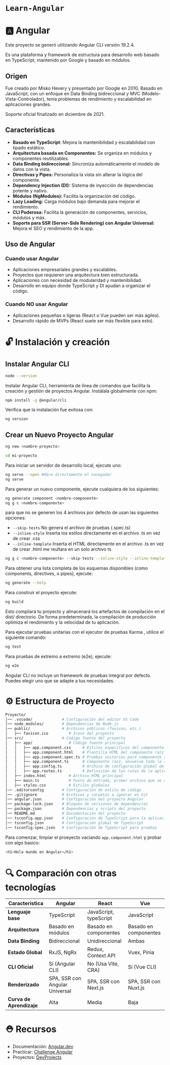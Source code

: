 # `Learn-Angular`

# 🅰️ Angular

Este proyecto se generó utilizando Angular CLI versión 19.2.4.

Es una plataforma y framework de estructura para desarrollo web basado en TypeScript, mantenido por Google y basado en módulos.

## Origen

Fue creado por Misko Hevery y presentado por Google en 2010.
Basado en JavaScript, con un enfoque en Data Binding bidireccional y MVC (Modelo-Vista-Controlador), tenía problemas de rendimiento y escalabilidad en aplicaciones grandes.

Soporte oficial finalizado en diciembre de 2021.

## Características

- **Basado en TypeScript**: Mejora la mantenibilidad y escalabilidad con tipado estático.
- **Arquitectura basada en Componentes:** Se organiza en módulos y componentes reutilizables.
- **Data Binding bidireccional:** Sincroniza automáticamente el modelo de datos con la vista.
- **Directivas y Pipes:** Personaliza la vista sin alterar la lógica del componente.
- **Dependency Injection (DI):** Sistema de inyección de dependencias potente y nativo.
- **Módulos (NgModules):** Facilita la organización del código.
- **Lazy Loading:** Carga módulos bajo demanda para mejorar el rendimiento.
- **CLI Poderosa:** Facilita la generación de componentes, servicios, módulos y más.
- **Soporte para SSR (Server-Side Rendering) con Angular Universal:** Mejora el SEO y rendimiento de la app.

## Uso de Angular

### Cuando usar Angular

- Aplicaciones empresariales grandes y escalables.
- Proyectos que requieren una arquitectura bien estructurada.
- Aplicaciones con necesidad de modularidad y mantenibilidad.
- Desarrollo en equipo donde TypeScript y DI ayudan a organizar el código.

### Cuando NO usar Angular

- Aplicaciones pequeñas o ligeras (React o Vue pueden ser más ágiles).
- Desarrollo rápido de MVPs (React suele ser más flexible para esto).

# 🔓 Instalación y creación

## Instalar Angular CLI

```bash
node --version
```

Instalar Angular CLI, herramienta de línea de comandos que facilita la creación y gestión de proyectos Angular. Instálala globalmente con npm:

```bash
npm install -g @angular/cli
```

Verifica que la instalación fue exitosa con:

```bash
ng version
```

## Crear un Nuevo Proyecto Angular

```bash
ng new <nombre-proyecto>
```

```bash
cd mi-proyecto
```

Para iniciar un servidor de desarrollo local, ejecute uno:

```bash
ng serve --open #Abre directamente el navegador
ng serve
```

Para generar un nuevo componente, ejecute cualquiera de los siguientes:

```bash
ng generate component <nombre-componente>
ng g c <nombre-componente>
```
para que no se generen los 4 archivos por defecto de usan las siguientes opciones:
- `--skip-tests` No genera el archivo de pruebas (.spec.ts)
- `--inline-style` Inserta los estilos directamente en el archivo .ts en vez de crear .css
- `--inline-template` Inserta el HTML directamente en el archivo .ts en vez de crear .html
me reultara en un solo archivo ts

```bash
ng g c <nombre-componente> --skip-tests --inline-style --inline-template
```

Para obtener una lista completa de los esquemas disponibles (como components, directives, o pipes), ejecute:

```bash
ng generate --help
```

Para construir el proyecto ejecute:

```bash
ng build
```

Esto compilará tu proyecto y almacenará los artefactos de compilación en el dist/ directorio. De forma predeterminada, la compilación de producción optimiza el rendimiento y la velocidad de tu aplicación.

Para ejecutar pruebas unitarias con el ejecutor de pruebas Karma , utilice el siguiente comando:

```bash
ng test
```

Para pruebas de extremo a extremo (e2e), ejecute:

```bash
ng e2e
```

Angular CLI no incluye un framework de pruebas integral por defecto. Puedes elegir uno que se adapte a tus necesidades.

# ⚙️ Estructura de Proyecto

```bash
Proyecto/
│── .vscode/             # Configuración del editor VS Code
│── node_modules/        # Dependencias de Node.js
│── public/              # Archivos públicos (favicon, etc.)
│   ├── favicon.ico         # Ícono del proyecto
│── src/                 # Código fuente del proyecto
│   ├── app/                # Código fuente principal
│   │   ├── app.component.css     # Estilos específicos del componente raíz
│   │   ├── app.component.html    # Plantilla HTML del componente raíz
│   │   ├── app.component.spec.ts # Pruebas unitarias para componente raíz
│   │   ├── app.component.ts      # Componente raíz, envuelve toda la app
│   │   ├── app.config.ts         # Archivo de configuración global de la app
│   │   ├── app.routes.ts         # Definición de las rutas de la aplicación
│   ├── index.html          # Archivo HTML principal
│   ├── main.ts             # Punto de entrada, primer archivo que se carga
│   ├── styles.css          # Estilos globales
│── .editorconfig        # Configuración de estilo de código
│── .gitignore           # Archivos y carpetas a ignorar en Git
│── angular.json         # Configuración del proyecto Angular
│── package-lock.json    # Bloqueo de versiones de dependencias
│── package.json         # Dependencias y scripts del proyecto
│── README.md            # Documentación del proyecto
│── tsconfig.app.json    # Configuración de TypeScript para la aplicación
│── tsconfig.json        # Configuración global de TypeScript
│── tsconfig.spec.json   # Configuración de TypeScript para pruebas
```

Para comenzar, limpiar el proeyecto vaciando `app.component.html` y probar con algo basico:

```bash
<h1>Hola mundo en Angular</h1>
```

# 🔍 Comparación con otras tecnologías

| Característica           | Angular                        | React                  | Vue                   |
| ------------------------ | ------------------------------ | ---------------------- | --------------------- |
| **Lenguaje base**        | TypeScript                     | JavaScript, typeScript | JavaScript            |
| **Arquitectura**         | Basado en módulos              | Basado en componentes  | Basado en componentes |
| **Data Binding**         | Bidireccional                  | Unidireccional         | Ambas                 |
| **Estado Global**        | RxJS, NgRx                     | Redux, Context API     | Vuex, Pinia           |
| **CLI Oficial**          | Sí (Angular CLI)               | No (Usa Vite, CRA)     | Sí (Vue CLI)          |
| **Renderizado**          | SPA, SSR con Angular Universal | SPA, SSR con Next.js   | SPA, SSR con Nuxt.js  |
| **Curva de Aprendizaje** | Alta                           | Media                  | Baja                  |

# ⛑️ Recursos

- Documentación: [Angular.dev](https://angular.dev/)
- Practicar: [Challenge Angular](https://angular-challenges.vercel.app/)
- Proyectos: [DevProjects](https://www.codementor.io/projects/angular)
